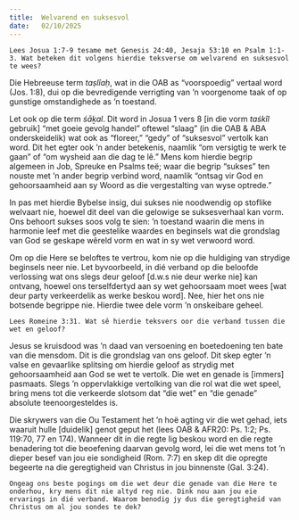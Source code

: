 ```yaml
---
title:  Welvarend en suksesvol
date:   02/10/2025
---
```


`Lees Josua 1:7-9 tesame met Genesis 24:40, Jesaja 53:10 en Psalm 1:1-3. Wat beteken dit volgens hierdie teksverse om welvarend en suksesvol te wees?`

Die Hebreeuse term _taṣlîaḥ_, wat in die OAB as “voorspoedig” vertaal word (Jos. 1:8), dui op die bevredigende verrigting van ’n voorgenome taak of op gunstige omstandighede as ’n toestand.

Let ook op die term _śāḵal_. Dit word in Josua 1 vers 8 [in die vorm _taśkîl_ gebruik] “met goeie gevolg handel” oftewel “slaag” (in die OAB & ABA onderskeidelik) wat ook as “floreer,” “gedy” of “suksesvol” vertolk kan word. Dit het egter ook ’n ander betekenis, naamlik “om versigtig te werk te gaan” of “om wysheid aan die dag te lê.” Mens kom hierdie begrip algemeen in Job, Spreuke en Psalms teë; waar die begrip “sukses” ten nouste met ’n ander begrip verbind word, naamlik “ontsag vir God en gehoorsaamheid aan sy Woord as die vergestalting van wyse optrede.”

In pas met hierdie Bybelse insig, dui sukses nie noodwendig op stoflike welvaart nie, hoewel dit deel van die gelowige se suksesverhaal kan vorm. Ons behoort sukses soos volg te sien: ’n toestand waarin die mens in harmonie leef met die geestelike waardes en beginsels wat die grondslag van God se geskape wêreld vorm en wat in sy wet verwoord word.

Om op die Here se beloftes te vertrou, kom nie op die huldiging van strydige beginsels neer nie. Let byvoorbeeld, in dié verband op die beloofde verlossing wat ons slegs deur geloof [d.w.s nie deur werke nie] kan ontvang, hoewel ons terselfdertyd aan sy wet gehoorsaam moet wees [wat deur party verkeerdelik as werke beskou word]. Nee, hier het ons nie botsende begrippe nie. Hierdie twee dele vorm ’n onskeibare geheel.

`Lees Romeine 3:31. Wat sê hierdie teksvers oor die verband tussen die wet en geloof?`

Jesus se kruisdood was ’n daad van versoening en boetedoening ten bate van die mensdom. Dit is die grondslag van ons geloof. Dit skep egter ’n valse en gevaarlike splitsing om hierdie geloof as strydig met gehoorsaamheid aan God se wet te vertolk. Die wet en genade is [immers] pasmaats. Slegs ’n oppervlakkige vertolking van die rol wat die wet speel, bring mens tot die verkeerde slotsom dat “die wet” en “die genade” absolute teenoorgesteldes is.

Die skrywers van die Ou Testament het ’n hoë agting vir die wet gehad, iets waaruit hulle [duidelik] genot geput het (lees OAB & AFR20: Ps. 1:2; Ps. 119:70, 77 en 174). Wanneer dit in die regte lig beskou word en die regte benadering tot die beoefening daarvan gevolg word, lei die wet mens tot ’n dieper besef van jou eie sondigheid (Rom. 7:7) en skep dit die opregte begeerte na die geregtigheid van Christus in jou binnenste (Gal. 3:24).

`Ongeag ons beste pogings om die wet deur die genade van die Here te onderhou, kry mens dit nie altyd reg nie. Dink nou aan jou eie ervarings in dié verband. Waarom benodig jy dus die geregtigheid van Christus om al jou sondes te dek?`